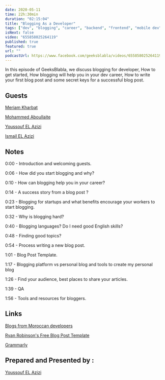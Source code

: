 ```yaml
---
date: 2020-05-11
time: 22h:30min
duration: "02:15:04"
title: "Blogging As a Developer"
tags: ["dev", "blogging", "career", "backend", "frontend", "mobile dev", "web"]
isNext: false
video: "655858025264119"
published: true
featured: true
url: ""
podcastUrl: https://www.facebook.com/geeksblabla/videos/655858025264119/
---
```


In this episode of GeeksBlabla, we discuss blogging for developer, How to get started, How blogging will help you in your dev career, How to write your first blog post and some secret keys for a successful blog post.

## Guests

[Meriam Kharbat](https://medium.com/@MeriamKharbat)

[Mohammed Aboullaite](http://aboullaite.me/)

[Youssouf EL Azizi](https://elazizi.com/)

[Ismail EL Azizi](https://ismailelazizi.com/)

## Notes

0:00 - Introduction and welcoming guests.

0:06 - How did you start blogging and why?

0:10 - How can blogging help you in your career?

0:14 - A success story from a blog post ?

0:23 - Blogging for startups and what benefits encourage your workers to start blogging.

0:32 - Why is blogging hard?

0:40 - Blogging languages? Do I need good English skills?

0:48 - Finding good topics?

0:54 - Process writing a new blog post.

1:01 - Blog Post Template.

1:17 - Blogging platform vs personal blog and tools to create my personal blog

1:26 - Find your audience, best places to share your articles.

1:39 - QA

1:56 - Tools and resources for bloggers.

## Links

[Blogs from Moroccan developers ](https://github.com/DevC-Casa/awesome-morocco#blogs)

[Ryan Robinson's Free Blog Post Template](https://docs.google.com/document/d/1RNl7c5gojzbQSUGDrCGNEFTk-zu-DDlkdMcRUuTnONw/)

[Grammarly](https://grammarly.com/)

## Prepared and Presented by :

[Youssouf EL Azizi](https://elazizi.com/)
